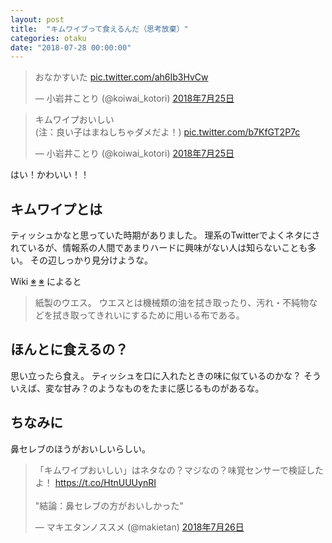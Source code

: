 ```yaml
---
layout: post
title:  "キムワイプって食えるんだ（思考放棄）"
categories: otaku
date: "2018-07-28 00:00:00"
---
```


<blockquote class="twitter-tweet" data-lang="ja"><p lang="ja" dir="ltr">おなかすいた <a href="https://t.co/ah6Ib3HvCw">pic.twitter.com/ah6Ib3HvCw</a></p>&mdash; 小岩井ことり (@koiwai_kotori) <a href="https://twitter.com/koiwai_kotori/status/1022135353698729985?ref_src=twsrc%5Etfw">2018年7月25日</a></blockquote>
<script async src="https://platform.twitter.com/widgets.js" charset="utf-8"></script>

<blockquote class="twitter-tweet" data-lang="ja"><p lang="ja" dir="ltr">キムワイプおいしい<br>(注：良い子はまねしちゃダメだよ！) <a href="https://t.co/b7KfGT2P7c">pic.twitter.com/b7KfGT2P7c</a></p>&mdash; 小岩井ことり (@koiwai_kotori) <a href="https://twitter.com/koiwai_kotori/status/1022138676950626304?ref_src=twsrc%5Etfw">2018年7月25日</a></blockquote>
<script async src="https://platform.twitter.com/widgets.js" charset="utf-8"></script>

はい！かわいい！！

## キムワイプとは

ティッシュかなと思っていた時期がありました。
理系のTwitterでよくネタにされているが、情報系の人間であまりハードに興味がない人は知らないことも多い。
その辺しっかり見分けような。

Wiki [※](https://ja.wikipedia.org/wiki/%E3%82%AD%E3%83%A0%E3%83%AF%E3%82%A4%E3%83%97) [※](https://ja.wikipedia.org/wiki/%E3%82%A6%E3%82%A8%E3%82%B9) によると

> 紙製のウエス。
> ウエスとは機械類の油を拭き取ったり、汚れ・不純物などを拭き取ってきれいにするために用いる布である。

## ほんとに食えるの？

思い立ったら食え。
ティッシュを口に入れたときの味に似ているのかな？
そういえば、変な甘み？のようなものをたまに感じるものがあるな。

## ちなみに

鼻セレブのほうがおいしいらしい。

<blockquote class="twitter-tweet" data-lang="ja"><p lang="ja" dir="ltr">「キムワイプおいしい」はネタなの？マジなの？味覚センサーで検証したよ！ <a href="https://t.co/HtnUUUynRI">https://t.co/HtnUUUynRI</a><br><br>&quot;結論：鼻セレブの方がおいしかった&quot;</p>&mdash; マキエタンノススメ (@makietan) <a href="https://twitter.com/makietan/status/1022378241892352000?ref_src=twsrc%5Etfw">2018年7月26日</a></blockquote>
<script async src="https://platform.twitter.com/widgets.js" charset="utf-8"></script>
